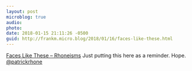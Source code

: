 ```yaml
---
layout: post
microblog: true
audio: 
photo: 
date: 2018-01-15 21:11:26 -0500
guid: http://frankm.micro.blog/2018/01/16/faces-like-these.html
---
```

 [Faces Like These – Rhoneisms](http://www.patrickrhone.net/faces-like-these/) Just putting this here as a reminder. Hope. [@patrickrhone](https://micro.blog/patrickrhone) 
